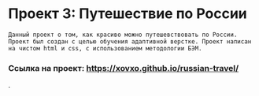 # Проект 3: Путешествие по России

`Данный проект о том, как красиво можно путешевствовать по России. Проект был создан с целью обучения адаптивной верстке. Проект написан на чистом html и css, с использованием методологии БЭМ.`

### Ссылка на проект: https://xovxo.github.io/russian-travel/

.
